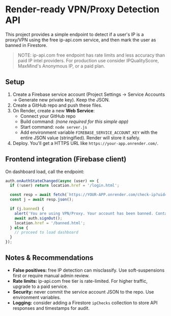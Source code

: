 # Render-ready VPN/Proxy Detection API

This project provides a simple endpoint to detect if a user's IP is a proxy/VPN using the free ip-api.com service, and then mark the user as banned in Firestore.

> NOTE: ip-api.com free endpoint has rate limits and less accuracy than paid IP intel providers. For production use consider IPQualityScore, MaxMind's Anonymous IP, or a paid plan.

## Setup
1. Create a Firebase service account (Project Settings → Service Accounts → Generate new private key). Keep the JSON.
2. Create a GitHub repo and push these files.
3. On Render, create a new **Web Service**:
   - Connect your GitHub repo
   - Build command: *(none required for this simple app)*
   - Start command: `node server.js`
   - Add environment variable `FIREBASE_SERVICE_ACCOUNT_KEY` with the entire JSON value (stringified). Render will store it safely.
4. Deploy. You'll get a HTTPS URL like `https://your-app.onrender.com/`.

## Frontend integration (Firebase client)
On dashboard load, call the endpoint:

```js
auth.onAuthStateChanged(async (user) => {
  if (!user) return location.href = '/login.html';

  const resp = await fetch(`https://YOUR-APP.onrender.com/check-ip?uid=${user.uid}`);
  const j = await resp.json();

  if (j.banned) {
    alert('You are using VPN/Proxy. Your account has been banned. Contact support to appeal.');
    await auth.signOut();
    location.href = '/banned.html';
  } else {
    // proceed to load dashboard
  }
});
```

## Notes & Recommendations
- **False positives:** free IP detection can misclassify. Use soft-suspensions first or require manual admin review.
- **Rate limits:** ip-api.com free tier is rate-limited. For higher traffic, upgrade to a paid service.
- **Security:** never commit the service account JSON to the repo. Use environment variables.
- **Logging:** consider adding a Firestore `ipChecks` collection to store API responses and timestamps for audit.